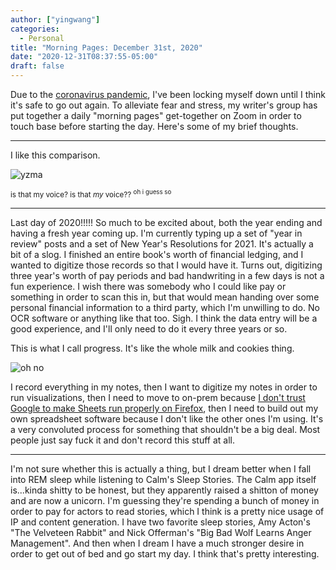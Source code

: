 ```yaml
---
author: ["yingwang"]
categories:
  - Personal
title: "Morning Pages: December 31st, 2020"
date: "2020-12-31T08:37:55-05:00"
draft: false
---
```


Due to the [coronavirus
pandemic](https://en.wikipedia.org/wiki/2019-20_coronavirus_pandemic), I've been
locking myself down until I think it's safe to go out again. To alleviate fear
and stress, my writer's group has put together a daily "morning pages"
get-together on Zoom in order to touch base before starting the day. Here's some
of my brief thoughts.

---

I like this comparison.

![yzma](/img/posts/2020/12/31/morning_pages.jpg)

<sup>is that my voice? is that _my_ voice?? <sup>oh i guess so</sup></sup>

---

Last day of 2020!!!!! So much to be excited about, both the year ending and
having a fresh year coming up. I'm currently typing up a set of "year in review"
posts and a set of New Year's Resolutions for 2021. It's actually a bit of a
slog. I finished an entire book's worth of financial ledging, and I wanted to
digitize those records so that I would have it. Turns out, digitizing three
year's worth of pay periods and bad handwriting in a few days is not a fun
experience. I wish there was somebody who I could like pay or something in order
to scan this in, but that would mean handing over some personal financial
information to a third party, which I'm unwilling to do. No OCR software or
anything like that too. Sigh. I think the data entry will be a good experience,
and I'll only need to do it every three years or so.

This is what I call progress. It's like the whole milk and cookies thing.

![oh no](/img/posts/2020/12/31/milk_and_cookies.png)

I record everything in my notes, then I want to digitize my notes in order to
run visualizations, then I need to move to on-prem because [I don't trust Google
to make Sheets run properly on
Firefox](https://news.ycombinator.com/item?id=22686281), then I need to build
out my own spreadsheet software because I don't like the other ones I'm using.
It's a very convoluted process for something that shouldn't be a big deal. Most
people just say fuck it and don't record this stuff at all.

---

I'm not sure whether this is actually a thing, but I dream better when I fall
into REM sleep while listening to Calm's Sleep Stories. The Calm app itself
is...kinda shitty to be honest, but they apparently raised a shitton of money
and are now a unicorn. I'm guessing they're spending a bunch of money in order
to pay for actors to read stories, which I think is a pretty nice usage of IP
and content generation. I have two favorite sleep stories, Amy Acton's "The
Velveteen Rabbit" and Nick Offerman's "Big Bad Wolf Learns Anger Management".
And then when I dream I have a much stronger desire in order to get out of bed
and go start my day. I think that's pretty interesting.
